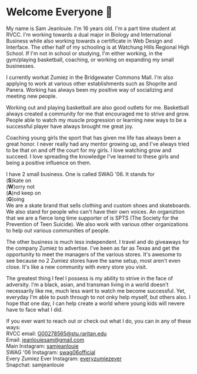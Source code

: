 # **Welcome Everyone** 🦖

My name is Sam Jeanlouie. I'm 16 years old. I'm a part time student at RVCC. I'm working towards a dual major in Biology and International Business while also working towards a certificate in Web Design and Interface. The other half of my schooling is at Watchung Hills Regional High School. If I'm not in school or studying, I'm either working, in the gym/playing basketball, coaching, or working on expanding my small businesses.

I currently workat Zumiez in the Bridgewater Commons Mall. I'm also applying to work at various other establishments such as Shoprite and Panera. Working has always been my positive way of socializing and meeting new people.

Working out and playing basketball are also good outlets for me. Basketball always created a community for me that encouraged me to strive and grow. People able to watch my muscle progression or learning new ways to be a successful player have always brought me great joy.

Coaching young girls the sport that has given me life has always been a great honor. I never really had any mentor growing up, and I've always tried to be that on and off the court for my girls. I love watching grow and succeed. I love spreading the knowledge I've learned to these girls and being a positive influence on them.

I have 2 small business. One is called SWAG '06. It stands for                                                               
(**S**)kate on                                                               
(**W**)orry not                                                               
(**A**)nd keep on                                                               
(**G**)oing                                                               
We are a skate brand that sells clothing and custom shoes and skateboards. We also stand for people who can't have their own voices. An organiztion that we are a fierce long time supporter of is SPTS (The Society for the Prevention of Teen Suicide). We also work with various other organizations to help out various communities of people.

The other business is much less independent. I travel and do giveaways for the company Zumiez to advertise. I've been as far as Texas and get the opportunity to meet the managers of the various stores. It's awesome to see because no 2 Zumiez stores have the same setup, most aren't even close. It's like a new community with every store you visit. 

The greatest thing I feel I possess is my ability to strive in the face of adversity. I'm a black, asian, and transman living in a world doesn't necessarily like me, much less want to watch me become successful. Yet, everyday I'm able to push through to not onky help myself, but others also. I hope that one day, I can help create a world where young kids will nevere have to face what I did.

If you ever want to reach out or check out what I do, you can in any of these ways:                                                               
RVCC email: G00278565@stu.raritan.edu                                                               
Email: jeanlouiesam@gmail.com                                                               
Main Instagram: [samjeanlouie](https://www.instagram.com/samjeanlouie/)                                                               
SWAG '06 Instagram: [swag06official](https://www.instagram.com/swag06official/)                                                               
Every Zumiez Ever Instagram: [everyzumiezever](https://www.instagram.com/everyzumiezever/)                                                               
Snapchat: samjeanlouie                                                               
